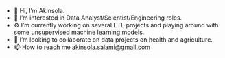 - 👋 Hi, I’m Akinsola.
- 👀 I’m interested in Data Analyst/Scientist/Engineering roles.
- ⚙️ I’m currently working on several ETL projects and playing around with some unsupervised machine learning models. 
- 🧩 I’m looking to collaborate on data projects on health and agriculture.
- 📫 How to reach me akinsola.salami@gmail.com

<!---
akinsolasalami/akinsolasalami is a ✨ special ✨ repository because its `README.md` (this file) appears on your GitHub profile.
You can click the Preview link to take a look at your changes.
--->
